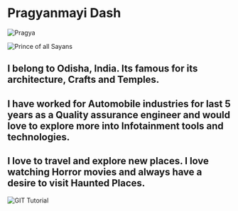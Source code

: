 # Pragyanmayi Dash

![Pragya](images/me.JPG "That's Me!")

![Prince of all Sayans](images/vegeta.jpg "Vegeta")

## I belong to Odisha, India. Its famous for its architecture, Crafts and Temples.

## I have worked for Automobile industries for last 5 years as a Quality assurance engineer and would love to explore more into Infotainment tools and technologies.

## I love to travel and explore new places. I love watching Horror movies and always have a desire to visit Haunted Places.
 
![GIT Tutorial](images/images.png "GITIT")
